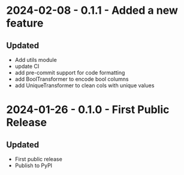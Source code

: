 # 2024-02-08 - 0.1.1 - Added a new feature

## Updated

- Add utils module
- update CI
- add pre-commit support for code formatting
- add BoolTransformer  to encode bool columns
- add UniqueTransformer to clean cols with unique values


# 2024-01-26 - 0.1.0 - First Public Release

## Updated

- First public release
- Publish to PyPI
